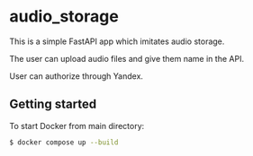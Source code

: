 # audio_storage


This is a simple FastAPI app which imitates audio storage.

The user can upload audio files and give them name in the API.

User can authorize through Yandex.


## Getting started
To start Docker from main directory:

```sh
$ docker compose up --build
